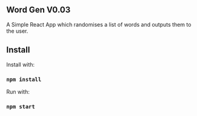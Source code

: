 
## Word Gen V0.03
A Simple React App which randomises a list of words and outputs them to the user.

## Install

Install with:
### `npm install`

Run with:
### `npm start`



